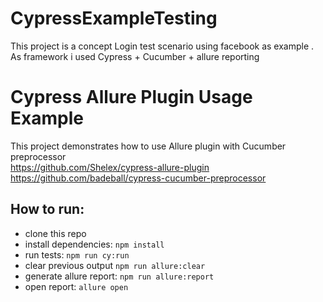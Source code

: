 # CypressExampleTesting
This project is a concept Login test scenario using facebook as example . As framework i used Cypress + Cucumber + allure reporting 

# Cypress Allure Plugin Usage Example

This project demonstrates how to use Allure plugin with Cucumber preprocessor <br /> 
https://github.com/Shelex/cypress-allure-plugin <br />
https://github.com/badeball/cypress-cucumber-preprocessor

## How to run:

-   clone this repo
-   install dependencies: `npm install`
-   run tests: `npm run cy:run`
-   clear previous output `npm run allure:clear`
-   generate allure report: `npm run allure:report`
-   open report: `allure open`

